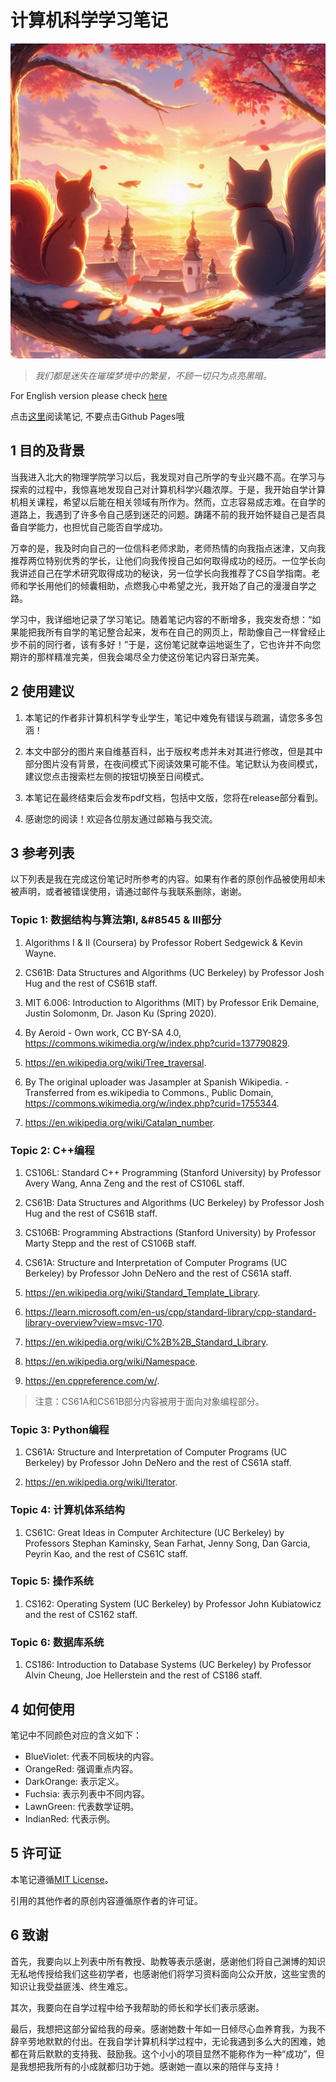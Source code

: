 # 计算机科学学习笔记

![Favicon](photo.png)

> *我们都是迷失在璀璨梦境中的繁星，不顾一切只为点亮黑暗。*

For English version please check [here](README.md)

点击[这里](https://csstudy.pages.dev/)阅读笔记, 不要点击Github Pages哦

## 1 目的及背景

当我进入北大的物理学院学习以后，我发现对自己所学的专业兴趣不高。在学习与探索的过程中，我惊喜地发现自己对计算机科学兴趣浓厚。于是，我开始自学计算机相关课程，希望以后能在相关领域有所作为。然而，立志容易成志难。在自学的道路上，我遇到了许多令自己感到迷茫的问题。踌躇不前的我开始怀疑自己是否具备自学能力，也担忧自己能否自学成功。

万幸的是，我及时向自己的一位信科老师求助，老师热情的向我指点迷津，又向我推荐两位特别优秀的学长，让他们向我传授自己如何取得成功的经历。一位学长向我讲述自己在学术研究取得成功的秘诀，另一位学长向我推荐了CS自学指南。老师和学长用他们的倾囊相助，点燃我心中希望之光，我开始了自己的漫漫自学之路。

学习中，我详细地记录了学习笔记。随着笔记内容的不断增多，我突发奇想：“如果能把我所有自学的笔记整合起来，发布在自己的网页上，帮助像自己一样曾经止步不前的同行者，该有多好！”于是，这份笔记就幸运地诞生了，它也许并不向您期许的那样精准完美，但我会竭尽全力使这份笔记内容日渐完美。

## 2 使用建议

1. 本笔记的作者非计算机科学专业学生，笔记中难免有错误与疏漏，请您多多包涵！

2. 本文中部分的图片来自维基百科，出于版权考虑并未对其进行修改，但是其中部分图片没有背景，在夜间模式下阅读效果可能不佳。笔记默认为夜间模式，建议您点击搜索栏左侧的按钮切换至日间模式。

3. 本笔记在最终结束后会发布pdf文档，包括中文版，您将在release部分看到。

4. 感谢您的阅读！欢迎各位朋友通过邮箱与我交流。

## 3 参考列表

以下列表是我在完成这份笔记时所参考的内容。如果有作者的原创作品被使用却未被声明，或者被错误使用，请通过邮件与我联系删除，谢谢。

### Topic 1: 数据结构与算法第&#8544;, &#8545 & &#8546;部分

1. Algorithms &#8544; & &#8545; (Coursera) by Professor Robert Sedgewick & Kevin Wayne.

2. CS61B: Data Structures and Algorithms (UC Berkeley) by Professor Josh Hug and the rest of CS61B staff.

3. MIT 6.006: Introduction to Algorithms (MIT) by Professor Erik Demaine,  Justin Solomonm, Dr. Jason Ku (Spring 2020).

4. By Aeroid - Own work, CC BY-SA 4.0, <https://commons.wikimedia.org/w/index.php?curid=137790829>.

5. <https://en.wikipedia.org/wiki/Tree_traversal>.

6. By The original uploader was Jasampler at Spanish Wikipedia. - Transferred from es.wikipedia to Commons., Public Domain, <https://commons.wikimedia.org/w/index.php?curid=1755344>.

7. <https://en.wikipedia.org/wiki/Catalan_number>.

### Topic 2: C++编程

1. CS106L: Standard C++ Programming (Stanford University) by Professor Avery Wang, Anna Zeng and the rest of CS106L staff.

2. CS61B: Data Structures and Algorithms (UC Berkeley) by Professor Josh Hug and the rest of CS61B staff.

3. CS106B: Programming Abstractions (Stanford University) by Professor Marty Stepp and the rest of CS106B staff.

4. CS61A: Structure and Interpretation of Computer Programs (UC Berkeley) by Professor John DeNero and the rest of CS61A staff.

5. <https://en.wikipedia.org/wiki/Standard_Template_Library>.

6. <https://learn.microsoft.com/en-us/cpp/standard-library/cpp-standard-library-overview?view=msvc-170>.

7. <https://en.wikipedia.org/wiki/C%2B%2B_Standard_Library>.

8. <https://en.wikipedia.org/wiki/Namespace>.

9. <https://en.cppreference.com/w/>.

> 注意：CS61A和CS61B部分内容被用于面向对象编程部分。

### Topic 3: Python编程

1. CS61A: Structure and Interpretation of Computer Programs (UC Berkeley) by Professor John DeNero and the rest of CS61A staff.

2. <https://en.wikipedia.org/wiki/Iterator>.

### Topic 4: 计算机体系结构

1. CS61C: Great Ideas in Computer Architecture (UC Berkeley) by Professors Stephan Kaminsky, Sean Farhat, Jenny Song, Dan Garcia, Peyrin Kao, and the rest of CS61C staff.

### Topic 5: 操作系统

1. CS162: Operating System (UC Berkeley) by Professor John Kubiatowicz and the rest of CS162 staff.

### Topic 6: 数据库系统

1. CS186: Introduction to Database Systems (UC Berkeley) by Professor Alvin Cheung, Joe Hellerstein and the rest of CS186 staff.

## 4 如何使用

笔记中不同颜色对应的含义如下：

* BlueViolet: 代表不同板块的内容。
* OrangeRed: 强调重点内容。
* DarkOrange: 表示定义。
* Fuchsia: 表示列表中不同内容。
* LawnGreen: 代表数学证明。
* IndianRed: 代表示例。

## 5 许可证

本笔记遵循[MIT License](License)。

引用的其他作者的原创内容遵循原作者的许可证。

## 6 致谢

首先，我要向以上列表中所有教授、助教等表示感谢，感谢他们将自己渊博的知识无私地传授给我们这些初学者，也感谢他们将学习资料面向公众开放，这些宝贵的知识让我受益匪浅、终生难忘。

其次，我要向在自学过程中给予我帮助的师长和学长们表示感谢。

最后，我想把这部分留给我的母亲。感谢她数十年如一日倾尽心血养育我，为我不辞辛劳地默默的付出。在我自学计算机科学过程中，无论我遇到多么大的困难，她都在背后默默的支持我、鼓励我。这个小小的项目显然不能称作为一种“成功”，但是我想把我所有的小成就都归功于她。感谢她一直以来的陪伴与支持！
